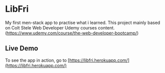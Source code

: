 # LibFri

My first men-stack app to practise what i learned. 
This project mainly based on Colt Stele Web Developer Udemy courses content.(https://www.udemy.com/course/the-web-developer-bootcamp/) 

## Live Demo

To see the app in action, go to [https://libfri.herokuapp.com/](https://libfri.herokuapp.com/)
